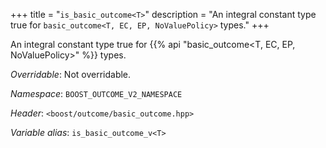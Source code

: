 +++
title = "`is_basic_outcome<T>`"
description = "An integral constant type true for `basic_outcome<T, EC, EP, NoValuePolicy>` types."
+++

An integral constant type true for {{% api "basic_outcome<T, EC, EP, NoValuePolicy>" %}} types.

*Overridable*: Not overridable.

*Namespace*: `BOOST_OUTCOME_V2_NAMESPACE`

*Header*: `<boost/outcome/basic_outcome.hpp>`

*Variable alias*: `is_basic_outcome_v<T>`
